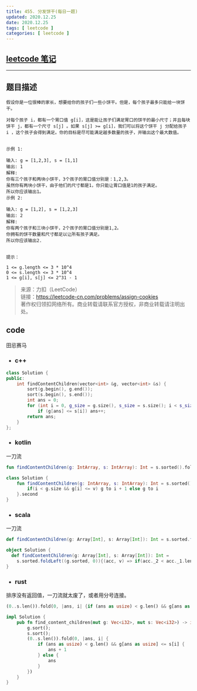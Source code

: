 ```yaml
---
title: 455. 分发饼干(每日一题)
updated: 2020.12.25  
date: 2020.12.25  
tags: [ leetcode ]
categories: [ leetcode ]
---
```


## [leetcode 笔记](https://lzyprime.github.io/leetcode/leetcode)

---

## 题目描述

```
假设你是一位很棒的家长，想要给你的孩子们一些小饼干。但是，每个孩子最多只能给一块饼干。

对每个孩子 i，都有一个胃口值 g[i]，这是能让孩子们满足胃口的饼干的最小尺寸；并且每块饼干 j，都有一个尺寸 s[j] 。如果 s[j] >= g[i]，我们可以将这个饼干 j 分配给孩子 i ，这个孩子会得到满足。你的目标是尽可能满足越多数量的孩子，并输出这个最大数值。

 
示例 1:

输入: g = [1,2,3], s = [1,1]
输出: 1
解释: 
你有三个孩子和两块小饼干，3个孩子的胃口值分别是：1,2,3。
虽然你有两块小饼干，由于他们的尺寸都是1，你只能让胃口值是1的孩子满足。
所以你应该输出1。
示例 2:

输入: g = [1,2], s = [1,2,3]
输出: 2
解释: 
你有两个孩子和三块小饼干，2个孩子的胃口值分别是1,2。
你拥有的饼干数量和尺寸都足以让所有孩子满足。
所以你应该输出2.
 

提示：

1 <= g.length <= 3 * 10^4
0 <= s.length <= 3 * 10^4
1 <= g[i], s[j] <= 2^31 - 1

```

> 来源：力扣（LeetCode）  
> 链接：https://leetcode-cn.com/problems/assign-cookies  
> 著作权归领扣网络所有。商业转载请联系官方授权，非商业转载请注明出处。



## code

田忌赛马

- ### c++

```c++
class Solution {
public:
    int findContentChildren(vector<int> &g, vector<int> &s) {
        sort(g.begin(), g.end());
        sort(s.begin(), s.end());
        int ans = 0;
        for (int i = 0, g_size = g.size(), s_size = s.size(); i < s_size && ans < g_size; i++)
            if (g[ans] <= s[i]) ans++;
        return ans;
    }
};
```

- ### kotlin

一刀流

```kotlin
fun findContentChildren(g: IntArray, s: IntArray): Int = s.sorted().fold(g.sorted() to 0){(g, i), v-> if(i < g.size && g[i] <= v) g to i + 1 else g to i }.second
```

```kotlin
class Solution {
    fun findContentChildren(g: IntArray, s: IntArray): Int = s.sorted().fold(g.sorted() to 0){(g, i), v->
        if(i < g.size && g[i] <= v) g to i + 1 else g to i
    }.second
}
```

- ### scala

一刀流

```scala
def findContentChildren(g: Array[Int], s: Array[Int]): Int = s.sorted.foldLeft((g.sorted, 0)){(acc, v) => if(acc._2 < acc._1.length && acc._1(acc._2) <= v) (acc._1, acc._2 + 1) else acc}._2
```

```scala
object Solution {
  def findContentChildren(g: Array[Int], s: Array[Int]): Int =
    s.sorted.foldLeft((g.sorted, 0)){(acc, v) => if(acc._2 < acc._1.length && acc._1(acc._2) <= v) (acc._1, acc._2 + 1) else acc}._2
}
```

- ### rust

排序没有返回值，一刀流就太废了，或者用分号连接。

```rust
(0..s.len()).fold(0, |ans, i| {if (ans as usize) < g.len() && g[ans as usize] <= s[i] {ans + 1} else {ans}})
```

```rust
impl Solution {
    pub fn find_content_children(mut g: Vec<i32>, mut s: Vec<i32>) -> i32 {
        g.sort();
        s.sort();
        (0..s.len()).fold(0, |ans, i| {
            if (ans as usize) < g.len() && g[ans as usize] <= s[i] {
                ans + 1
            } else {
                ans
            }
        })
    }
}
```